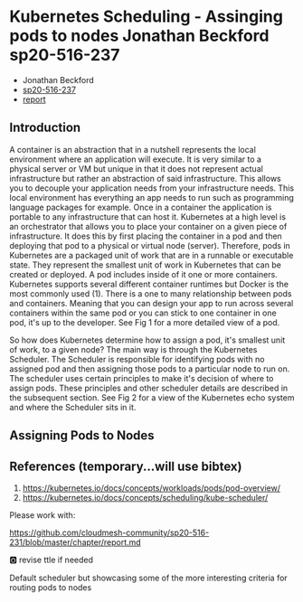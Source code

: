 # Kubernetes Scheduling - Assinging pods to nodes  Jonathan Beckford  sp20-516-237

* Jonathan Beckford
* [sp20-516-237](https://github.com/cloudmesh-community/sp20-516-237)
* [report](https://github.com/cloudmesh-community/sp20-516-237/blob/master/chapter/k8-scheduling-pods.md)

## Introduction

A container is an abstraction that in a nutshell represents the local environment where an application will execute.  It is very similar to a physical server or VM but unique in that it does not represent actual infrastructure but rather an abstraction of said infrastructure.  This allows you to decouple your application needs from your infrastructure needs.  This local environment has everything an app needs to run such as programming language packages for example.  Once in a container the application is portable to any infrastructure that can host it.  Kubernetes at a high level is an orchestrator that allows you to place your container on a given piece of infrastructure. It does this by first placing the container in a pod and then deploying that pod to a physical or virtual node (server).  Therefore, pods in Kubernetes are a packaged unit of work that are in a runnable or executable state.  They represent the smallest unit of work in Kubernetes that can be created or deployed.  A pod includes inside of it one or more containers.  Kubernetes supports several different container runtimes but Docker is the most commonly used (1).  There is a one to many relationship between pods and containers.  Meaning that you can design your app to run across several containers within the same pod or you can stick to one container in one pod, it's up to the developer.  See Fig 1 for a more detailed view of a pod.

So how does Kubernetes determine how to assign a pod, it's smallest unit of work, to a given node?  The main way is through the Kubernetes Scheduler.  The Scheduler is responsible for identifying pods with no assigned pod and then assigning those pods to a particular node to run on.  The scheduler uses certain principles to make it's decision of where to assign pods.  These principles and other scheduler details are described in the subsequent section.  See Fig 2 for a view of the Kubernetes echo system and where the Scheduler sits in it.


## Assigning Pods to Nodes


## References (temporary...will use bibtex)
1. https://kubernetes.io/docs/concepts/workloads/pods/pod-overview/
2. https://kubernetes.io/docs/concepts/scheduling/kube-scheduler/

Please work with:

<https://github.com/cloudmesh-community/sp20-516-231/blob/master/chapter/report.md>

:o2: revise ttle if needed 

Default scheduler but showcasing some of the more interesting criteria for routing pods to nodes
  

